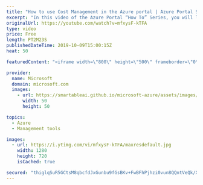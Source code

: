 ```yaml
---
title: "How to use Cost Management in the Azure portal | Azure Portal Series"
excerpt: "In this video of the Azure Portal “How To” Series, you will learn how to use Cost Management to understand your cloud spend.    Try out these features in the Azure portal: https://portal.azure.com     Keep connected on Twitter: https://twitter.com/AzurePortal       And make sure to keep an eye on our"
originalUrl: https://youtube.com/watch?v=mfxysF-kTFA
type: video
price: Free
length: PT2M23S
publishedDateTime: 2019-10-09T15:00:15Z
heat: 50

featuredContent: "<iframe width=\"800\" height=\"500\" frameborder=\"0\" src=\"https://www.youtube.com/embed/mfxysF-kTFA\" allow=\"accelerometer; autoplay; encrypted-media; gyroscope; picture-in-picture\" allowfullscreen></iframe>"

provider:
  name: Microsoft
  domain: microsoft.com
  images:
    - url: https://smartableai.github.io/microsoft-azure/assets/images/organizations/microsoft.com-50x50.jpg
      width: 50
      height: 50

topics:
  - Azure
  - Management tools

images:
  - url: https://i.ytimg.com/vi/mfxysF-kTFA/maxresdefault.jpg
    width: 1280
    height: 720
    isCached: true

secured: "thiglqSuR5GCtsM8qbcfdJxGunbu9fGsBKv+FwBFhPjhzi0vun8QQntVeQk/Xzw7UOMwLnQ0tktRNCmSljXL1t8M0xjfeuQg+Vmd6k4cT2CR5CvNFHL//8AfOh82wSKo6x6hG4J49hgvXSKMfEdvLoaRZkdKlsI7Fkn60ac/H/9bJ/qkKgUtX33ncpeJRAcxOFxQa+YLNII1oNCRZ2nbzS3mHVyXSiaRLZhT1FNkg15y/cRPYlSwmMtt57JimTS4l6V/cIr1hrRMviIX+13s1k33+2xPfvbAxUMgZsXw700+XgDDYD2TpM5Ac2PPrnYMEdpocGgSUnU+u/js/DqpZeIfczLiIA3ul4DyqqGhSdqiV09o+HzL0H8jGEG7QCHp+8YkpfIL4+gGdrkcQntCUfRor4spQrERFcqO4U1iBHQ=;Z4dklaCkQwbII7orLjVcDg=="
---
```


